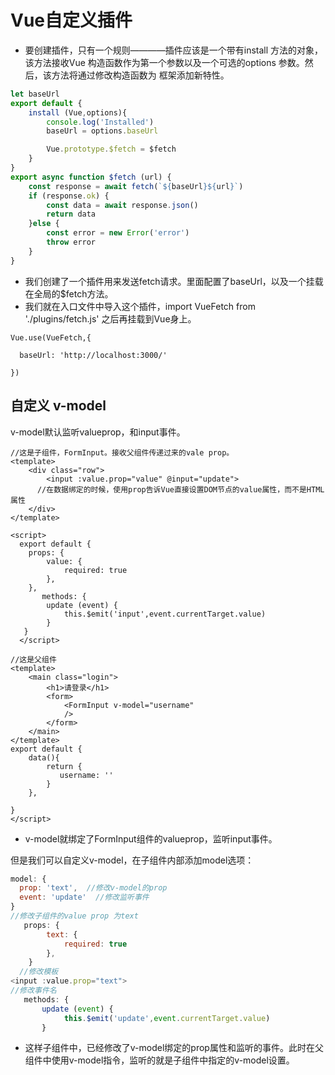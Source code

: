 # Vue自定义插件

- 要创建插件，只有一个规则————插件应该是一个带有install 方法的对象，该方法接收Vue
  构造函数作为第一个参数以及一个可选的options 参数。然后，该方法将通过修改构造函数为
  框架添加新特性。

~~~javascript
let baseUrl
export default {
    install (Vue,options){
        console.log('Installed')
        baseUrl = options.baseUrl

        Vue.prototype.$fetch = $fetch
    }
}
export async function $fetch (url) {
    const response = await fetch(`${baseUrl}${url}`)
    if (response.ok) {
        const data = await response.json()
        return data
    }else {
        const error = new Error('error')
        throw error
    }
}
~~~

- 我们创建了一个插件用来发送fetch请求。里面配置了baseUrl，以及一个挂载在全局的$fetch方法。
- 我们就在入口文件中导入这个插件，import VueFetch from './plugins/fetch.js' 之后再挂载到Vue身上。

~~~
Vue.use(VueFetch,{

  baseUrl: 'http://localhost:3000/'

})

~~~

## 自定义 v-model

v-model默认监听valueprop，和input事件。

~~~vue
//这是子组件，FormInput。接收父组件传递过来的vale prop。
<template>
    <div class="row">
        <input :value.prop="value" @input="update">
      //在数据绑定的时候，使用prop告诉Vue直接设置DOM节点的value属性，而不是HTML属性
    </div>
</template>

<script>
  export default {
    props: {
        value: {
            required: true
        },
    },
       methods: {
        update (event) {     
            this.$emit('input',event.currentTarget.value)
        }
   }
  </script>

//这是父组件
<template>
    <main class="login">
        <h1>请登录</h1>
        <form>
            <FormInput v-model="username"
            />
        </form>
    </main>
</template>
export default {
    data(){
        return {
           username: '' 
        }
    },
  
}
</script>
~~~

- v-model就绑定了FormInput组件的valueprop，监听input事件。

但是我们可以自定义v-model，在子组件内部添加model选项：

~~~javascript
model: {
  prop: 'text',  //修改v-model的prop
  event: 'update'  //修改监听事件
}
//修改子组件的value prop 为text
   props: {
        text: {
            required: true
        },
    }
  //修改模板
<input :value.prop="text">
//修改事件名
   methods: {
       update (event) {     
            this.$emit('update',event.currentTarget.value)
       }
~~~

- 这样子组件中，已经修改了v-model绑定的prop属性和监听的事件。此时在父组件中使用v-model指令，监听的就是子组件中指定的v-model设置。